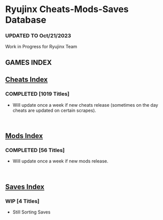 # Ryujinx Cheats-Mods-Saves Database

### UPDATED TO Oct/21/2023

Work in Progress for Ryujinx Team


## GAMES INDEX

## [Cheats Index](Cheats.md)
### COMPLETED [1019 Titles]
- Will update once a week if new cheats release (sometimes on the day cheats are updated on certain scrapes).
</br>

## [Mods Index](Mods.md)
### COMPLETED [56 Titles]
- Will update once a week if new mods release.
</br>

## [Saves Index](Saves.md)
### WIP [4 Titles] 
- Still Sorting Saves
